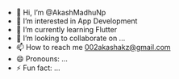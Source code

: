 - 👋 Hi, I’m @AkashMadhuNp
- 👀 I’m interested in App Development
- 🌱 I’m currently learning Flutter
- 💞️ I’m looking to collaborate on ...
- 📫 How to reach me 002akashakz@gmail.com
- 😄 Pronouns: ...
- ⚡ Fun fact: ...

<!---
AkashMadhuNp/AkashMadhuNp is a ✨ special ✨ repository because its `README.md` (this file) appears on your GitHub profile.
You can click the Preview link to take a look at your changes.
--->
